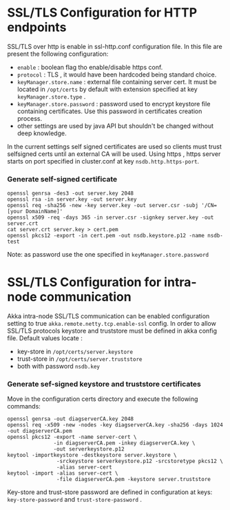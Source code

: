 # SSL/TLS Configuration for HTTP endpoints

SSL/TLS over http is enable in ssl-http.conf configuration file.
In this file are present the following configuration:
- ` enable ` : boolean flag tho enable/disable https conf.
- ` protocol ` : TLS , it would have been hardcoded being standard choice.
- `keyManager.store.name` : external file containing server cert. It must be located in `/opt/certs` by default with extension specified at key `keyManager.store.type` .
- `keyManager.store.password` : password used to encrypt keystore file containing certificates. Use this password in certificates creation process.
- other settings are used by java API but shouldn't be changed without deep knowledge.

In the current settings self signed certificates are used so clients must trust selfsigned certs until an external CA will be used.
Using https , https server starts on port specified in cluster.conf at key `nsdb.http.https-port`.

### Generate self-signed certificate
```
openssl genrsa -des3 -out server.key 2048
openssl rsa -in server.key -out server.key
openssl req -sha256 -new -key server.key -out server.csr -subj '/CN=[your DomainName]'
openssl x509 -req -days 365 -in server.csr -signkey server.key -out server.crt
cat server.crt server.key > cert.pem
openssl pkcs12 -export -in cert.pem -out nsdb.keystore.p12 -name nsdb-test
```
Note: as password use the one specified in `keyManager.store.password`

# SSL/TLS Configuration for intra-node communication

Akka intra-node SSL/TLS communication can be enabled configuration setting to true
`akka.remote.netty.tcp.enable-ssl` config.
In order to allow SSL/TLS protocols keystore and truststore must be defined in akka config file.
Default values locate :
- key-store in `/opt/certs/server.keystore`
- trust-store in `/opt/certs/server.truststore`
- both with password `nsdb.key`

### Generate sef-signed keystore and truststore certificates

Move in the configuration certs directory and execute the following commands:

```
openssl genrsa -out diagserverCA.key 2048
openssl req -x509 -new -nodes -key diagserverCA.key -sha256 -days 1024 -out diagserverCA.pem
openssl pkcs12 -export -name server-cert \
               -in diagserverCA.pem -inkey diagserverCA.key \
               -out serverkeystore.p12
keytool -importkeystore -destkeystore server.keystore \
                -srckeystore serverkeystore.p12 -srcstoretype pkcs12 \
                -alias server-cert
keytool -import -alias server-cert \
                -file diagserverCA.pem -keystore server.truststore
```
Key-store and trust-store password are defined in configuration at keys:
`key-store-password` and `trust-store-password` .

